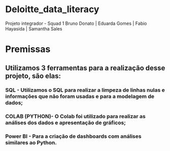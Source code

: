 # Deloitte_data_literacy
 Projeto integrador - Squad 1
 Bruno Donato | Eduarda Gomes | Fabio Hayasida | Samantha Sales

# Premissas
## Utilizamos 3 ferramentas para a realização desse projeto, são elas:
 ### SQL - Utilizamos o SQL para realizar a limpeza de linhas nulas e informações que não foram usadas e para a modelagem de dados;
 ### COLAB (PYTHON)- O Colab foi utilizado para realizar as análises dos dados e apresentação de gráficos;
 ### Power BI - Para a criação de dashboards com análises similares ao Python.



